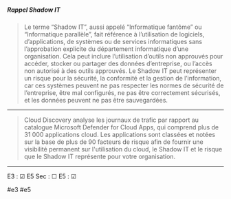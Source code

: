 
<h5>Rappel Shadow IT</h5>

> Le terme “Shadow IT”, aussi appelé “Informatique fantôme” ou “Informatique parallèle”, fait référence à l’utilisation de logiciels, d’applications, de systèmes ou de services informatiques sans l’approbation explicite du département informatique d’une organisation. 
> Cela peut inclure l’utilisation d’outils non approuvés pour accéder, stocker ou partager des données d’entreprise, ou l’accès non autorisé à des outils approuvés. Le Shadow IT peut représenter un risque pour la sécurité, la conformité et la gestion de l’information, car ces systèmes peuvent ne pas respecter les normes de sécurité de l’entreprise, être mal configurés, ne pas être correctement sécurisés, et les données peuvent ne pas être sauvegardées.

---

> Cloud Discovery analyse les  journaux de trafic par rapport au catalogue Microsoft Defender for Cloud Apps, qui comprend plus de 31 000 applications cloud. Les applications sont classées et notées sur la base de plus de 90 facteurs de risque afin de fournir une visibilité permanent sur l'utilisation du cloud, le Shadow IT et le risque que le Shadow IT représente pour votre organisation.

---

E3 : &#x2611;
E5 Sec : &#x2610;
E5 : &#x2611;

#e3 
#e5 